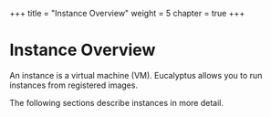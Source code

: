 +++
title = "Instance Overview"
weight = 5
chapter = true
+++


# Instance Overview
An instance is a virtual machine (VM). Eucalyptus allows you to run instances from registered images.

The following sections describe instances in more detail. 


